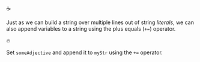 :coffee:

Just as we can build a string over multiple lines out of string _literals_, we can also append variables to a string using the plus equals (`+=`) operator.

:fire:

Set `someAdjective` and append it to `myStr` using the `+=` operator.
